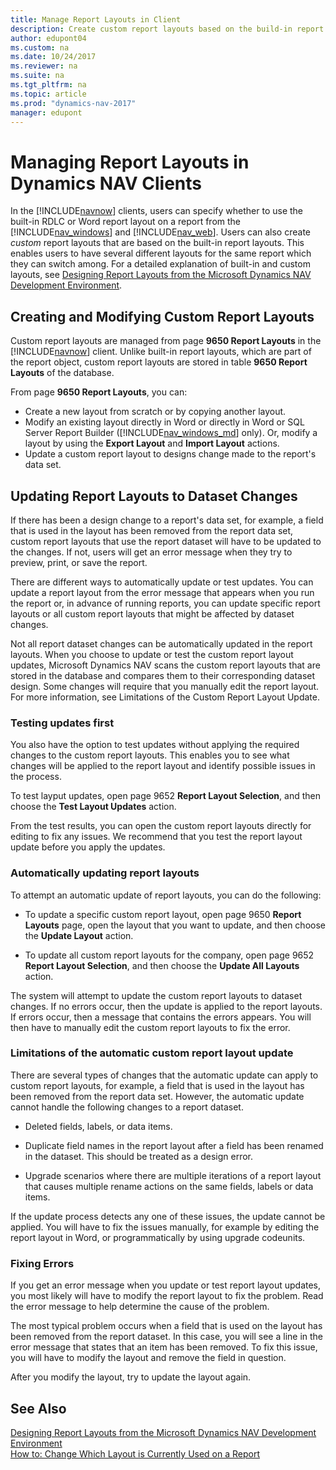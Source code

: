 ```yaml
---
title: Manage Report Layouts in Client
description: Create custom report layouts based on the build-in report layouts to enable users to switch between different layouts for the same report.
author: edupont04
ms.custom: na
ms.date: 10/24/2017
ms.reviewer: na
ms.suite: na
ms.tgt_pltfrm: na
ms.topic: article
ms.prod: "dynamics-nav-2017"
manager: edupont
---
```

# Managing Report Layouts in Dynamics NAV Clients
In the [!INCLUDE[navnow](includes/navnow_md.md)] clients, users can specify whether to use the built-in RDLC or Word report layout on a report from the [!INCLUDE[nav_windows](includes/nav_windows_md.md)] and [!INCLUDE[nav_web](includes/nav_web_md.md)]. Users can also create *custom* report layouts that are based on the built-in report layouts. This enables users to have several different layouts for the same report which they can switch among. For a detailed explanation of built-in and custom layouts, see [Designing Report Layouts from the Microsoft Dynamics NAV Development Environment](Designing-Report-Layouts-from-the-Microsoft-Dynamics-NAV-Development-Environment.md#BuiltinCustomLayouts).
 

## Creating and Modifying Custom Report Layouts  
 Custom report layouts are managed from page **9650 Report Layouts** in the [!INCLUDE[navnow](includes/navnow_md.md)] client. Unlike built-in report layouts, which are part of the report object, custom report layouts are stored in table **9650 Report Layouts** of the database. 
 
 From page **9650 Report Layouts**, you can:
 -	Create a new layout from scratch or by copying another layout.
 -	Modify an existing layout directly in Word or directly in Word or SQL Server Report Builder ([!INCLUDE[nav_windows_md](includes/nav_windows_md.md)] only). Or, modify a layout by using the **Export Layout** and **Import Layout** actions.
 -	Update a custom report layout to designs change made to the report's data set. 
     
##  <a name="UpdateCustomLayouts"></a>Updating Report Layouts to Dataset Changes  
If there has been a design change to a report's data set, for example, a field that is used in the layout has been removed from the report data set, custom report layouts that use the report dataset will have to be updated to the changes. If not, users will get an error message when they try to preview, print, or save the report.

There are different ways to automatically update or test updates. You can update a report layout from the error message that appears when you run the report or, in advance of running reports, you can update specific report layouts or all custom report layouts that might be affected by dataset changes. 

Not all report dataset changes can be automatically updated in the report layouts. When you choose to update or test the custom report layout updates, Microsoft Dynamics NAV scans the custom report layouts that are stored in the database and compares them to their corresponding dataset design. Some changes will require that you manually edit the report layout. For more information, see Limitations of the Custom Report Layout Update.

### Testing updates first
You also have the option to test updates without applying the required changes to the custom report layouts. This enables you to see what changes will be applied to the report layout and identify possible issues in the process.

To test layput updates, open page 9652 **Report Layout Selection**, and then choose the **Test Layout Updates** action. 

From the test results, you can open the custom report layouts directly for editing to fix any issues. We recommend that you test the report layout update before you apply the updates. 

### Automatically updating report layouts
To attempt an automatic update of report layouts, you can do the following:
-	To update a specific custom report layout, open page 9650 **Report Layouts** page, open the layout that you want to update, and then choose the **Update Layout** action.

-	To update all custom report layouts for the company, open page 9652 **Report Layout Selection**, and then choose the **Update All Layouts** action.

The system will attempt to update the custom report layouts to dataset changes. If no errors occur, then the update is applied to the report layouts. If errors occur, then a message that contains the errors appears. You will then have to manually edit the custom report layouts to fix the error. 

### Limitations of the automatic custom report layout update
There are several types of changes that the automatic update can apply to custom report layouts, for example, a field that is used in the layout has been removed from the report data set. However, the automatic update cannot handle the following changes to a report dataset.

-	Deleted fields, labels, or data items.

-	Duplicate field names in the report layout after a field has been renamed in the dataset. This should be treated as a design error.

-	Upgrade scenarios where there are multiple iterations of a report layout that causes multiple rename actions on the same fields, labels or data items.

If the update process detects any one of these issues, the update cannot be applied. You will have to fix the issues manually, for example by editing the report layout in Word, or programmatically by using upgrade codeunits. 

### Fixing Errors
If you get an error message when you update or test report layout updates, you most likely will have to modify the report layout to fix the problem. Read the error message to help determine the cause of the problem. 

The most typical problem occurs when a field that is used on the layout has been removed from the report dataset. In this case, you will see a line in the error message that states that an item has been removed. To fix this issue, you will have to modify the layout and remove the field in question. 

After you modify the layout, try to update the layout again.
 
## See Also
[Designing Report Layouts from the Microsoft Dynamics NAV Development Environment](Designing-Report-Layouts-from-the-Microsoft-Dynamics-NAV-Development-Environment.md)  
[How to: Change Which Layout is Currently Used on a Report](How-to--Change-Which-Layout-is-Currently-Used-on-a-Report.md)  
